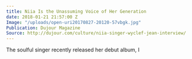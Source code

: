 ```yaml
---
title: Niia Is the Unassuming Voice of Her Generation
date: 2018-01-21 21:57:00 Z
Image: "/uploads/open-uri20170827-20120-57vbgk.jpg"
Publication: Dujour Magazine
Source: http://dujour.com/culture/niia-singer-wyclef-jean-interview/
---
```


The soulful singer recently released her debut album, I
